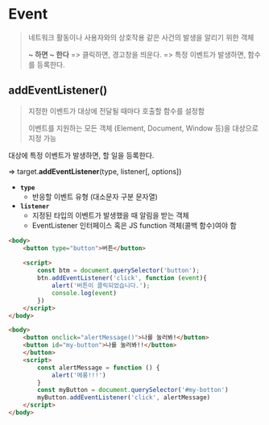 # Event

> 네트워크 활동이나 사용자와의 상호작용 같은 사건의 발생을 알리기 위한 객체
>
> **~ 하면 ~ 한다** => 클릭하면, 경고창을 띄운다. => 특정 이벤트가 발생하면, 함수를 등록한다.



##  addEventListener()

> 지정한 이벤트가 대상에 전달될 때마다 호출할 함수를 설정함
>
> 이벤트를 지원하는 모든 객체 (Element, Document, Window 등)을 대상으로 지정 가능



대상에 특정 이벤트가 발생하면, 할 일을 등록한다.

=> target.**addEventListener**(type, listener[, options])

- **`type`**
  - 반응할 이벤트 유형 (대소문자 구분 문자열)
- **`listener`**
  - 지정된 타입의 이벤트가 발생했을 때 알림을 받는 객체
  - EventListener 인터페이스 혹은 JS function 객체(콜백 함수)여야 함



```html
<body>
    <button type="button">버튼</button>
    
    <script>
    	const btm = document.querySelector('button');
        btn.addEventListener('click', function (event){
            alert('버튼이 클릭되었습니다.');
            console.log(event)
        })
    </script>
</body>
```



```html
<body>
    <button onclick="alertMessage()">나를 눌러봐!</button>
    <button id="my-button">나를 눌러봐!!</button>
    </button>
    <script>
    	const alertMessage = function () {
            alert('메롱!!!')
        }
        const myButton = document.querySelector('#my-botton')
        myButton.addEventListener('click', alertMessage)
    </script>
</body>
```



